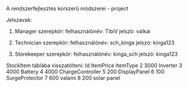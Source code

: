 A rendszerfejlesztés korszerű módszerei - project

Jelszavak:
1. Manager szerepkör:
felhasználónév: TibiV
jelszó: valkai

2. Technician szerepkör:
felhasználónév: sch_kinga
jelszó: kinga123 

3. Storekeeper szerepkör:
felhasználónév: kinga_sch
jelszó: kinga123

StockItem táblába visszatölteni:
Id	ItemPrice	ItemType
2	3000	Inverter
3	4000	Battery
4	4000	ChargeController
5	200		DisplayPanel
6	100		SurgeProtector
7	600		valami
8	200		solar panel